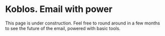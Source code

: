 #  Koblos. Email with power

This page is under construction. Feel free to round around in a few months to see the future of the email, powered with basic tools.